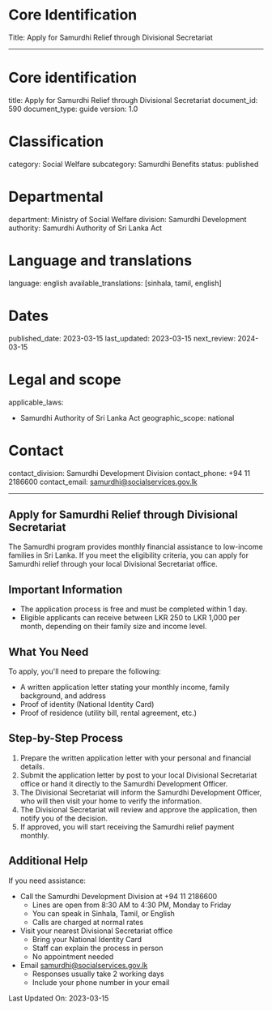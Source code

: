 # Core Identification
Title: Apply for Samurdhi Relief through Divisional Secretariat

---
# Core identification
title: Apply for Samurdhi Relief through Divisional Secretariat
document_id: 590
document_type: guide
version: 1.0

# Classification
category: Social Welfare
subcategory: Samurdhi Benefits
status: published

# Departmental
department: Ministry of Social Welfare
division: Samurdhi Development
authority: Samurdhi Authority of Sri Lanka Act

# Language and translations
language: english
available_translations: [sinhala, tamil, english]

# Dates
published_date: 2023-03-15
last_updated: 2023-03-15
next_review: 2024-03-15

# Legal and scope
applicable_laws:
 - Samurdhi Authority of Sri Lanka Act
geographic_scope: national

# Contact
contact_division: Samurdhi Development Division
contact_phone: +94 11 2186600
contact_email: samurdhi@socialservices.gov.lk

---

## Apply for Samurdhi Relief through Divisional Secretariat

The Samurdhi program provides monthly financial assistance to low-income families in Sri Lanka. If you meet the eligibility criteria, you can apply for Samurdhi relief through your local Divisional Secretariat office.

## Important Information

- The application process is free and must be completed within 1 day.
- Eligible applicants can receive between LKR 250 to LKR 1,000 per month, depending on their family size and income level.

## What You Need

To apply, you'll need to prepare the following:

- A written application letter stating your monthly income, family background, and address
- Proof of identity (National Identity Card)
- Proof of residence (utility bill, rental agreement, etc.)

## Step-by-Step Process

1. Prepare the written application letter with your personal and financial details.
2. Submit the application letter by post to your local Divisional Secretariat office or hand it directly to the Samurdhi Development Officer.
3. The Divisional Secretariat will inform the Samurdhi Development Officer, who will then visit your home to verify the information.
4. The Divisional Secretariat will review and approve the application, then notify you of the decision.
5. If approved, you will start receiving the Samurdhi relief payment monthly.

## Additional Help

If you need assistance:

- Call the Samurdhi Development Division at +94 11 2186600
    - Lines are open from 8:30 AM to 4:30 PM, Monday to Friday
    - You can speak in Sinhala, Tamil, or English
    - Calls are charged at normal rates
- Visit your nearest Divisional Secretariat office
    - Bring your National Identity Card
    - Staff can explain the process in person
    - No appointment needed
- Email samurdhi@socialservices.gov.lk
    - Responses usually take 2 working days
    - Include your phone number in your email

Last Updated On: 2023-03-15